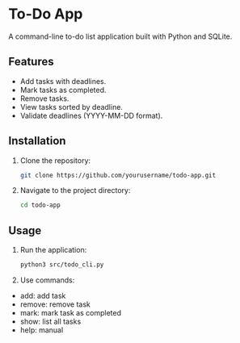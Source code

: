 # To-Do App

A command-line to-do list application built with Python and SQLite.

## Features
- Add tasks with deadlines.
- Mark tasks as completed.
- Remove tasks.
- View tasks sorted by deadline.
- Validate deadlines (YYYY-MM-DD format).

## Installation
1. Clone the repository:
	```bash
	git clone https://github.com/yourusername/todo-app.git
2. Navigate to the project directory:
	```bash
	cd todo-app

## Usage
1. Run the application:
	```bash
	python3 src/todo_cli.py
2. Use commands:
- add: add task
- remove: remove task
- mark: mark task as completed
- show: list all tasks
- help: manual

